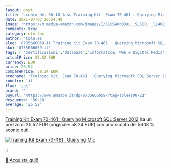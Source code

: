 ```yaml
---
layout: post
title: 'sconto del 56.18 % su Training Kit  Exam 70-461 : Querying Mic  '
date: 2021-07-07 20:54:49
image: 'https://m.media-amazon.com/images/I/51CSaWoOJaL._SL500_._SL400_.jpg'
comments: true
category: ofertas
author: 'tole.es'
slug: '0735666059-it Training Kit Exam 70-461 : Querying Microsoft SQL Server 2012'
sku: '0735666059-it'
tags: [ 'Certificazioni','Database','Informatica, Web e Digital Media','Libri','Libri universitari','Libri universitari informatica','Progettazione e ingegneria del software','Programmazione','Reti e sistemi amministrativi', ]
actualPrice: 25.52 EUR
currency: EUR
price: 25.52
comparePrice: 58.24 EUR
prodname: 'Training Kit  Exam 70-461 : Querying Microsoft SQL Server 2012'
country: 'it'
flag: '🇮🇹'
brand: ''
buyurl: 'https://www.amazon.it/dp/0735666059/?tag=tolees00-21'
descuento: '56.18'
average: '25.52'
---
```


[Training Kit  Exam 70-461 : Querying Microsoft SQL Server 2012](https://www.amazon.it/dp/0735666059/?tag=tolees00-21) ha un prezzo di 25.52 EUR (originale: 58.24 EUR) con uno sconto del 56.18 % sconto qui:

[![Training Kit  Exam 70-461 : Querying Mic](https://m.media-amazon.com/images/I/51CSaWoOJaL._SL500_._SL400_.jpg)](https://www.amazon.it/dp/0735666059/?tag=tolees00-21)

ℹ️:


[🛒 Acquista qui!!](https://www.amazon.it/dp/0735666059/?tag=tolees00-21)
